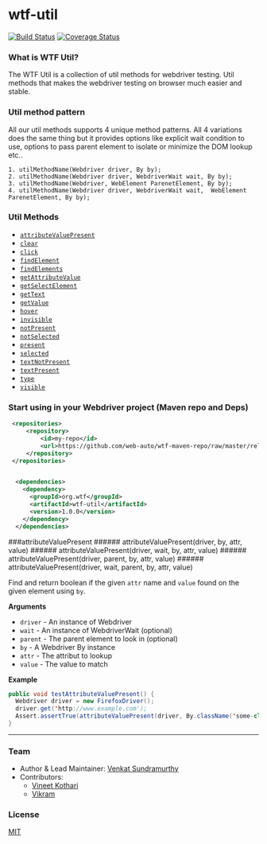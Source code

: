 wtf-util
========

[![Build Status](https://travis-ci.org/web-auto/wtf-util.svg?branch=master)](https://travis-ci.org/web-auto/wtf-util)
[![Coverage Status](https://coveralls.io/repos/web-auto/wtf-util/badge.png?branch=master)](https://coveralls.io/r/web-auto/wtf-util?branch=master)

### What is WTF Util?
The WTF Util is a collection of util methods for webdriver testing. Util methods that makes the webdriver testing on browser  much easier and stable.

### Util method pattern
All our util methods supports 4 unique method patterns. All 4 variations does the same thing but it provides options like explicit wait condition to use, options to pass parent element to isolate or minimize the DOM lookup etc..

```
1. utilMethodName(Webdriver driver, By by);
2. utilMethodName(Webdriver driver, WebdriverWait wait, By by);
3. utilMethodName(Webdriver, WebElement ParenetElement, By by);
4. utilMethodName(Webdriver driver, WebdriverWait wait,  WebElement ParenetElement, By by);
```

### Util Methods
* [`attributeValuePresent`](#attributeValuePresent)
* [`clear`](#clear)
* [`click`](#click)
* [`findElement`](#findElement)
* [`findElements`](#findElements)
* [`getAttributeValue`](#getAttributeValue)
* [`getSelectElement`](#getSelectElement)
* [`getText`](#getText)
* [`getValue`](#getValue)
* [`hover`](#hover)
* [`invisible`](#invisible)
* [`notPresent`](#notPresent)
* [`notSelected`](#notSelected)
* [`present`](#present)
* [`selected`](#selected)
* [`textNotPresent`](#textNotPresent)
* [`textPresent`](#textPresent)
* [`type`](#type)
* [`visible`](#visible)


### Start using in your Webdriver project (Maven repo and Deps)
```xml
 <repositories>
     <repository>
         <id>my-repo</id>
         <url>https://github.com/web-auto/wtf-maven-repo/raw/master/releases</url>
     </repository>
 </repositories>


  <dependencies>
    <dependency>
      <groupId>org.wtf</groupId>
      <artifactId>wtf-util</artifactId>
      <version>1.0.0</version>
    </dependency>
  </dependencies>
```

<a name="attributeValuePresent" />
###attributeValuePresent
###### attributeValuePresent(driver, by, attr, value)
###### attributeValuePresent(driver, wait, by, attr, value)
###### attributeValuePresent(driver, parent, by, attr, value)
###### attributeValuePresent(driver, wait, parent, by, attr, value)

Find and return boolean if the given `attr` name and `value` found on the given element using `by`.

__Arguments__

* `driver` - An instance of Webdriver
* `wait` - An instance of WebdriverWait (optional) 
* `parent` - The parent element to look in (optional)
* `by` - A Webdriver By instance
* `attr` - The attribut to lookup
* `value` - The value to match

__Example__

```java
public void testAttributeValuePresent() {
  Webdriver driver = new FirefoxDriver();
  driver.get('http://www.example.com');
  Assert.assertTrue(attributeValuePresent(driver, By.className('some-class-name'), "myattr", "my-attr-value"));
}
```

---------------------------------------

### Team

 * Author & Lead Maintainer: [Venkat Sundramurthy](https://github.com/vsundramurthy)
 * Contributors:
   * [Vineet Kothari](https://github.com/geekdevil)
   * [Vikram](https://github.com/vikram1711)

### License

  [MIT](LICENSE)

